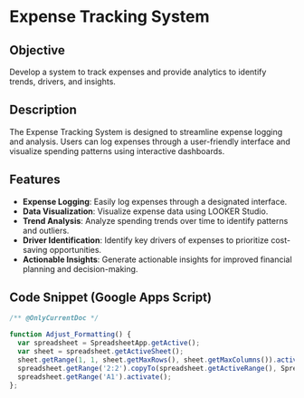 # Expense Tracking System

## Objective
Develop a system to track expenses and provide analytics to identify trends, drivers, and insights.

## Description
The Expense Tracking System is designed to streamline expense logging and analysis. Users can log expenses through a user-friendly interface and visualize spending patterns using interactive dashboards.

## Features
- **Expense Logging**: Easily log expenses through a designated interface.
- **Data Visualization**: Visualize expense data using LOOKER Studio.
- **Trend Analysis**: Analyze spending trends over time to identify patterns and outliers.
- **Driver Identification**: Identify key drivers of expenses to prioritize cost-saving opportunities.
- **Actionable Insights**: Generate actionable insights for improved financial planning and decision-making.

## Code Snippet (Google Apps Script)
```javascript
/** @OnlyCurrentDoc */

function Adjust_Formatting() {
  var spreadsheet = SpreadsheetApp.getActive();
  var sheet = spreadsheet.getActiveSheet();
  sheet.getRange(1, 1, sheet.getMaxRows(), sheet.getMaxColumns()).activate();
  spreadsheet.getRange('2:2').copyTo(spreadsheet.getActiveRange(), SpreadsheetApp.CopyPasteType.PASTE_FORMAT, false);
  spreadsheet.getRange('A1').activate();
};

